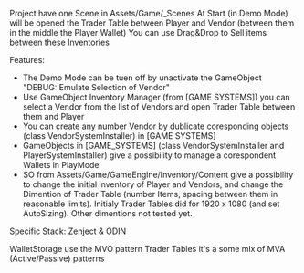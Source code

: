 Project have one Scene in Assets/Game/_Scenes
At Start (in Demo Mode) will be opened the Trader Table  between Player and Vendor (between them in the middle the Player Wallet)
You can use Drag&Drop to Sell items between these Inventories

Features:
- The Demo Mode can be tuen off by unactivate the GameObject "DEBUG: Emulate Selection of Vendor"
- Use GameObject Inventory Manager (from [GAME SYSTEMS]) you can select a Vendor from the list of Vendors and open Trader Table between them and Player
- You can create any number Vendor by dublicate coresponding objects (class VendorSystemInstaller) in [GAME SYSTEMS]
- GameObjects in [GAME_SYSTEMS] (class VendorSystemInstaller and PlayerSystemInstaller) give a possibility to manage a corespondent Wallets in PlayMode
- SO from Assets/Game/GameEngine/Inventory/Content give a possibility to change the initial inventory of Player and Vendors, and change the Dimention of Trader Table (number Items, spacing between them in reasonable limits). Initialy Trader Tables did for 1920 х 1080 (and set AutoSizing). Other dimentions not tested yet.

Specific Stack:
Zenject & ODIN

WalletStorage use the MVO pattern
Trader Tables it's a some mix of MVA (Active/Passive) patterns